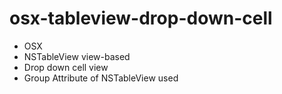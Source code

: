 # osx-tableview-drop-down-cell
* OSX
* NSTableView view-based
* Drop down cell view
* Group Attribute of NSTableView used
